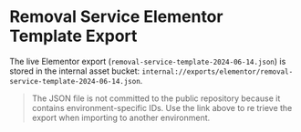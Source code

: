 # Removal Service Elementor Template Export

The live Elementor export (`removal-service-template-2024-06-14.json`) is stored in the internal asset bucket:
`internal://exports/elementor/removal-service-template-2024-06-14.json`.

> The JSON file is not committed to the public repository because it contains environment-specific IDs. Use the link above to re
trieve the export when importing to another environment.
